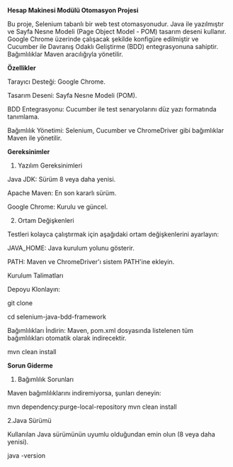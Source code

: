 **Hesap Makinesi Modülü Otomasyon Projesi**

Bu proje, Selenium tabanlı bir web test otomasyonudur. Java ile yazılmıştır ve Sayfa Nesne Modeli (Page Object Model - POM) tasarım deseni kullanır. Google Chrome üzerinde çalışacak şekilde konfigüre edilmiştir ve Cucumber ile Davranış Odaklı Geliştirme (BDD) entegrasyonuna sahiptir. Bağımlılıklar Maven aracılığıyla yönetilir.

**Özellikler**

Tarayıcı Desteği: Google Chrome.

Tasarım Deseni: Sayfa Nesne Modeli (POM).

BDD Entegrasyonu: Cucumber ile test senaryolarını düz yazı formatında tanımlama.

Bağımlılık Yönetimi: Selenium, Cucumber ve ChromeDriver gibi bağımlıklar Maven ile yönetilir.

**Gereksinimler**

1. Yazılım Gereksinimleri

Java JDK: Sürüm 8 veya daha yenisi.

Apache Maven: En son kararlı sürüm.

Google Chrome: Kurulu ve güncel.


2. Ortam Değişkenleri

Testleri kolayca çalıştırmak için aşağıdaki ortam değişkenlerini ayarlayın:

JAVA_HOME: Java kurulum yolunu gösterir.

PATH: Maven ve ChromeDriver'ı sistem PATH'ine ekleyin.

Kurulum Talimatları

Depoyu Klonlayın:

git clone <repository-url>

cd selenium-java-bdd-framework

Bağımlılıkları İndirin:
Maven, pom.xml dosyasında listelenen tüm bağımlılıkları otomatik olarak indirecektir.

mvn clean install

**Sorun Giderme**

1. Bağımlılık Sorunları

Maven bağımlılıklarını indiremiyorsa, şunları deneyin:

mvn dependency:purge-local-repository
mvn clean install

2.Java Sürümü

Kullanılan Java sürümünün uyumlu olduğundan emin olun (8 veya daha yenisi).

java -version
